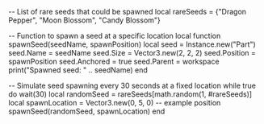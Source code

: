 -- List of rare seeds that could be spawned
local rareSeeds = {"Dragon Pepper", "Moon Blossom", "Candy Blossom"}

-- Function to spawn a seed at a specific location
local function spawnSeed(seedName, spawnPosition)
    local seed = Instance.new("Part")
    seed.Name = seedName
    seed.Size = Vector3.new(2, 2, 2)
    seed.Position = spawnPosition
    seed.Anchored = true
    seed.Parent = workspace
    print("Spawned seed: " .. seedName)
end

-- Simulate seed spawning every 30 seconds at a fixed location
while true do
    wait(30)
    local randomSeed = rareSeeds[math.random(1, #rareSeeds)]
    local spawnLocation = Vector3.new(0, 5, 0)  -- example position
    spawnSeed(randomSeed, spawnLocation)
end
